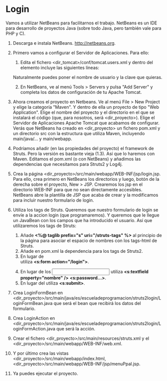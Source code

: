 # Login
Vamos a utilizar NetBeans para facilitarnos el trabajo. NetBeans es un IDE para desarrollo de proyectos Java (sobre todo Java, pero también vale para PHP y C).

1. Descarga e instala NetBeans. http://netbeans.org.
2. Primero vamos a configurar el Servidor de Aplicaciones. Para ello:
	1. Edita el fichero <dir_tomcat>/conf/tomcat.users.xml y dentro del elemento <tomcat-users> incluye las siguientes líneas:
	
		<role rolename="manager-gui"/>
		<user password="tomcat" roles="manager-gui,manager-script,admin" username="tomcat"/>
	
	Naturalmente puedes poner el nombre de usuario y la clave que quieras.
	
	2. En NetBeans, ve al menú Tools > Servers y pulsa "Add Server" y completa los datos de configuración de tu Apache Tomcat.

3. Ahora creamos el proyecto en Netbeans. Ve al menú File > New Project y elige la categoría "Maven". Y dentro de ella un proyecto de tipo "Web Application". Elige el nombre del proyecto y el directorio en el que se instalará el código (que, para nosotros, será <dir_proyecto>). Elige el Servidor de Aplicaciones Apache Tomcat que acabamos de configurar. Verás que NetBeans ha creado en <dir_proyecto> un fichero pom.xml y un directorio src con la estructura que utiliza Maven, incluyendo main/java/... y main/webapp.

4. Podríamos añadir (en las propiedades del proyecto) el framework de Struts. Pero la versión es bastante vieja (1.3). Así que lo haremos con Maven. Editamos el pom.xml (o con NetBeans) y añadimos las dependencias que necesitamos para Struts2 y Log4j.

5. Crea la página <dir_proyecto>/src/main/webapp/WEB-INF/jsp/login.jsp. Para ello, crea primero en NetBeans los directorios y luego, botón de la derecha sobre el proyecto, New > JSP. Crearemos los jsp en el directorio WEB-INF para que no sean directamente accesibles. NetBeans abre la plantilla de JSP que acaba de crear y la modificamos para incluir nuestro formulario de login.

6. Utiliza los tags de Struts. Queremos que nuestro formulario de login se envíe a la accion login (que programaremos). Y queremos que le llegue un JavaBean con los campos que ha introducido el usuario. Así que utilizaremos los tags de Struts:
	1. Añade **<%@ taglib prefix="s" uri="/struts-tags" %>** al principio de la página para asociar el espacio de nombres con los tags-html de Struts.
	2. Añade en pom.xml la dependencia para los tags de Struts2.
	3. En lugar de <form> utiliza **<s:form action="/login">**.
	4. En lugar de los <input type...> utiliza **<s:textfield property="nombre" />** **<s:password...>**.
	5. En lugar del <submit> utiliza **<s:submit>**.

7. Crea LoginFormBean en <dir_proyecto>/src/main/java/es/escueladeprogramacion/struts2login/LoginFormBean.java que será el bean que recibirá los datos del formulario.

8. Crea LoginAction en <dir_proyecto>/src/main/java/es/escueladeprogramacion/struts2login/LoginFormAction.java que será la acción.

9. Crear el fichero <dir_proyecto>/src/main/resources/struts.xml y el <dir_proyecto>/src/main/webapp/WEB-INF/web.xml.

10. Y por último crea las vistas <dir_proyecto>/src/main/webapp/index.html, <dir_proyecto>/src/main/webapp/WEB-INF/jsp/menuPpal.jsp.

11. Ya puedes ejecutar el proyecto.
